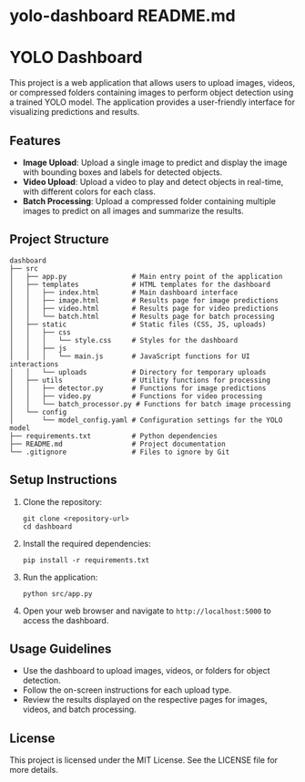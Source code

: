 # yolo-dashboard README.md

# YOLO Dashboard

This project is a web application that allows users to upload images, videos, or compressed folders containing images to perform object detection using a trained YOLO model. The application provides a user-friendly interface for visualizing predictions and results.

## Features

- **Image Upload**: Upload a single image to predict and display the image with bounding boxes and labels for detected objects.
- **Video Upload**: Upload a video to play and detect objects in real-time, with different colors for each class.
- **Batch Processing**: Upload a compressed folder containing multiple images to predict on all images and summarize the results.

## Project Structure

```
dashboard
├── src
│   ├── app.py                # Main entry point of the application
│   ├── templates             # HTML templates for the dashboard
│   │   ├── index.html        # Main dashboard interface
│   │   ├── image.html        # Results page for image predictions
│   │   ├── video.html        # Results page for video predictions
│   │   └── batch.html        # Results page for batch processing
│   ├── static                # Static files (CSS, JS, uploads)
│   │   ├── css
│   │   │   └── style.css     # Styles for the dashboard
│   │   ├── js
│   │   │   └── main.js       # JavaScript functions for UI interactions
│   │   └── uploads           # Directory for temporary uploads
│   ├── utils                 # Utility functions for processing
│   │   ├── detector.py       # Functions for image predictions
│   │   ├── video.py          # Functions for video processing
│   │   └── batch_processor.py # Functions for batch image processing
│   └── config
│       └── model_config.yaml # Configuration settings for the YOLO model
├── requirements.txt          # Python dependencies
├── README.md                 # Project documentation
└── .gitignore                # Files to ignore by Git
```

## Setup Instructions

1. Clone the repository:
   ```
   git clone <repository-url>
   cd dashboard
   ```

2. Install the required dependencies:
   ```
   pip install -r requirements.txt
   ```

3. Run the application:
   ```
   python src/app.py
   ```

4. Open your web browser and navigate to `http://localhost:5000` to access the dashboard.

## Usage Guidelines

- Use the dashboard to upload images, videos, or folders for object detection.
- Follow the on-screen instructions for each upload type.
- Review the results displayed on the respective pages for images, videos, and batch processing.

## License

This project is licensed under the MIT License. See the LICENSE file for more details.